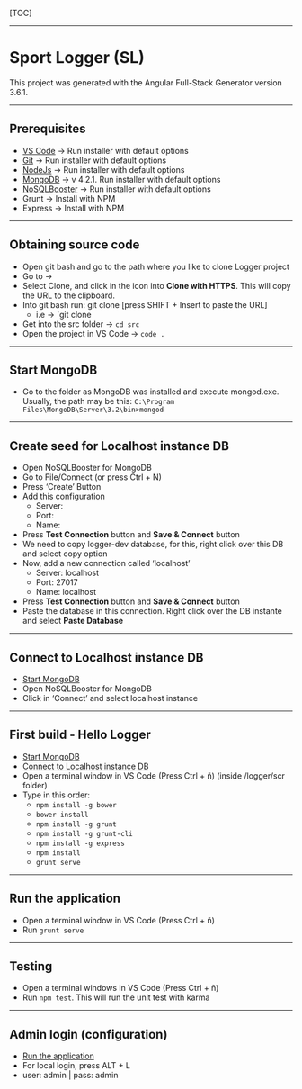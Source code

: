 [TOC]

----------

Sport Logger (SL)
===================


This project was generated with the Angular Full-Stack Generator version 3.6.1.


----------

Prerequisites
-------------

 - [VS Code][1] → Run installer with default options
 - [Git][2] → Run installer with default options
 - [NodeJs][3] → Run installer with default options
 - [MongoDB][4] → v 4.2.1. Run installer with default options
 - [NoSQLBooster][5] → Run installer with default options
 - Grunt → Install with NPM
 - Express → Install with NPM

----------

Obtaining source code
-------------
 - Open git bash and go to the path where you like to clone Logger project
 - Go to → 
 - Select Clone, and click in the icon  into **Clone with HTTPS**. This will copy the URL to the clipboard.
 - Into git bash run: git clone [press SHIFT + Insert to paste the URL]
	 - i.e → `git clone 
 - Get into the src folder → `cd src`
 - Open the project in VS Code → `code .`

----------

Start MongoDB
-------------
 - Go to the folder as MongoDB was installed and execute mongod.exe. Usually, the path may be this: `C:\Program Files\MongoDB\Server\3.2\bin>mongod`

----------

Create seed for Localhost instance DB
-------------
 - Open NoSQLBooster for MongoDB
 - Go to File/Connect (or press Ctrl + N)
 - Press ‘Create’ Button
 - Add this configuration
	 - Server: 
	 - Port: 
	 - Name: 
 - Press **Test Connection** button and **Save & Connect** button
 - We need to copy logger-dev database, for this, right click over this DB and select copy option
 - Now, add a new connection called ‘localhost’
	 - Server: localhost
	 - Port: 27017
	 - Name: localhost
 - Press **Test Connection** button and **Save & Connect** button
 - Paste the database in this connection. Right click over the DB instante and select **Paste Database**

----------

Connect to Localhost instance DB
-------------
 - [Start MongoDB](#start-mongodb)
 - Open NoSQLBooster for MongoDB
 - Click in ‘Connect’ and  select localhost instance


----------

First build - Hello Logger
-------------
 - [Start MongoDB](#start-mongodb)
 - [Connect to Localhost instance DB](#connect-to-localhost-instance-db)
 - Open a terminal window in VS Code (Press Ctrl + ñ) (inside /logger/scr folder)
 - Type in this order:
	 - `npm install -g bower`
	 - `bower install`
	 - `npm install -g grunt `
	 - `npm install -g grunt-cli`
	 - `npm install -g express`
	 - `npm install`
	 - `grunt serve`

----------

Run the application
-------------
 - Open a terminal window in VS Code (Press Ctrl + ñ)
 - Run `grunt serve`

----------

Testing
-------------
 - Open a terminal windows in VS Code (Press Ctrl + ñ)
 - Run `npm test`. This will run the unit test with karma

----------

Admin login (configuration)
-------------

 - [Run the application](#run-the-application)
 - For local login, press ALT + L
 - user: admin | pass: admin

  [1]: https://code.visualstudio.com/download
  [2]: https://git-scm.com/downloads
  [3]: https://nodejs.org/es/download/
  [4]: https://drive.google.com/file/d/1C2aIMl7knB3JcDe8MZCFkHSmpmULLI3_/view?usp=sharing
  [5]: https://nosqlbooster.com/downloads

